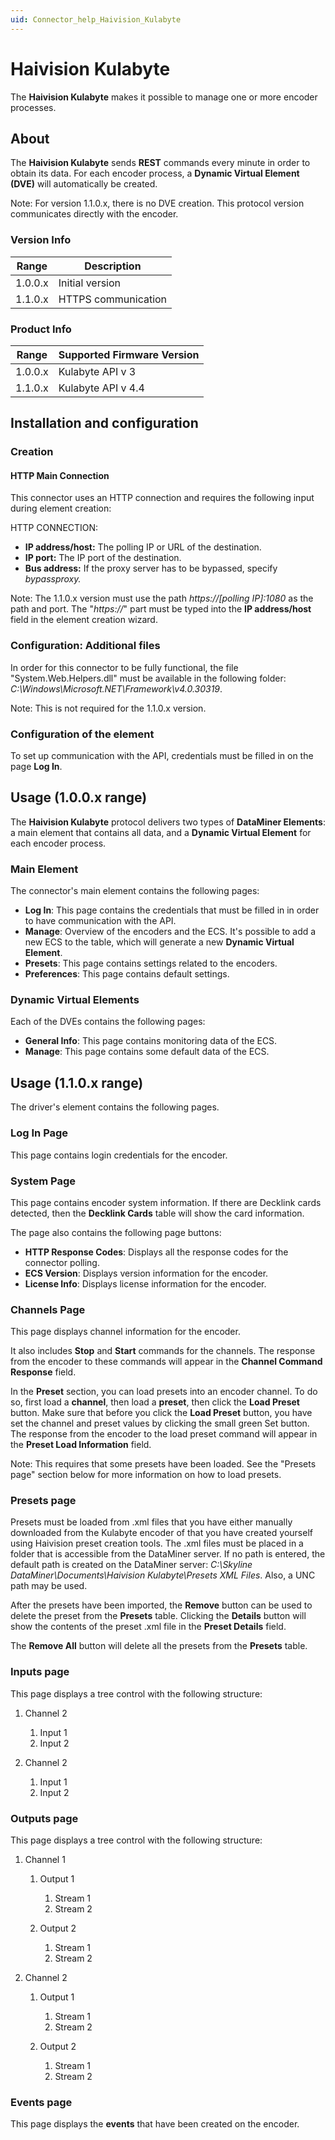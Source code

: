 ```yaml
---
uid: Connector_help_Haivision_Kulabyte
---
```


# Haivision Kulabyte

The **Haivision Kulabyte** makes it possible to manage one or more encoder processes.

## About

The **Haivision Kulabyte** sends **REST** commands every minute in order to obtain its data. For each encoder process, a **Dynamic Virtual Element (DVE)** will automatically be created.

Note: For version 1.1.0.x, there is no DVE creation. This protocol version communicates directly with the encoder.

### Version Info

| **Range** | **Description**     |
|------------------|---------------------|
| 1.0.0.x          | Initial version     |
| 1.1.0.x          | HTTPS communication |

### Product Info

| Range | Supported Firmware Version |
|------------------|-----------------------------|
| 1.0.0.x          | Kulabyte API v 3            |
| 1.1.0.x          | Kulabyte API v 4.4          |

## Installation and configuration

### Creation

#### HTTP Main Connection

This connector uses an HTTP connection and requires the following input during element creation:

HTTP CONNECTION:

- **IP address/host:** The polling IP or URL of the destination.
- **IP port:** The IP port of the destination.
- **Bus address:** If the proxy server has to be bypassed, specify *bypassproxy.*

Note: The 1.1.0.x version must use the path *https://\[polling IP\]:1080* as the path and port. The "*https://*" part must be typed into the **IP address/host** field in the element creation wizard.

### Configuration: Additional files

In order for this connector to be fully functional, the file "System.Web.Helpers.dll" must be available in the following folder: *C:\Windows\Microsoft.NET\Framework\v4.0.30319*.

Note: This is not required for the 1.1.0.x version.

### Configuration of the element

To set up communication with the API, credentials must be filled in on the page **Log In**.

## Usage (1.0.0.x range)

The **Haivision Kulabyte** protocol delivers two types of **DataMiner Elements**: a main element that contains all data, and a **Dynamic Virtual Element** for each encoder process.

### Main Element

The connector's main element contains the following pages:

- **Log In**: This page contains the credentials that must be filled in in order to have communication with the API.
- **Manage**: Overview of the encoders and the ECS. It's possible to add a new ECS to the table, which will generate a new **Dynamic Virtual Element**.
- **Presets**: This page contains settings related to the encoders.
- **Preferences**: This page contains default settings.

### Dynamic Virtual Elements

Each of the DVEs contains the following pages:

- **General Info**: This page contains monitoring data of the ECS.
- **Manage**: This page contains some default data of the ECS.

## Usage (1.1.0.x range)

The driver's element contains the following pages.

### Log In Page

This page contains login credentials for the encoder.

### System Page

This page contains encoder system information. If there are Decklink cards detected, then the **Decklink Cards** table will show the card information.

The page also contains the following page buttons:

- **HTTP Response Codes**: Displays all the response codes for the connector polling.
- **ECS Version**: Displays version information for the encoder.
- **License Info**: Displays license information for the encoder.

### Channels Page

This page displays channel information for the encoder.

It also includes **Stop** and **Start** commands for the channels. The response from the encoder to these commands will appear in the **Channel Command Response** field.

In the **Preset** section, you can load presets into an encoder channel. To do so, first load a **channel**, then load a **preset**, then click the **Load Preset** button. Make sure that before you click the **Load Preset** button, you have set the channel and preset values by clicking the small green Set button. The response from the encoder to the load preset command will appear in the **Preset Load Information** field.

Note: This requires that some presets have been loaded. See the "Presets page" section below for more information on how to load presets.

### Presets page

Presets must be loaded from .xml files that you have either manually downloaded from the Kulabyte encoder of that you have created yourself using Haivision preset creation tools. The .xml files must be placed in a folder that is accessible from the DataMiner server. If no path is entered, the default path is created on the DataMiner server: *C:\Skyline DataMiner\Documents\Haivision Kulabyte\Presets XML Files*. Also, a UNC path may be used.

After the presets have been imported, the **Remove** button can be used to delete the preset from the **Presets** table. Clicking the **Details** button will show the contents of the preset .xml file in the **Preset Details** field.

The **Remove All** button will delete all the presets from the **Presets** table.

### Inputs page

This page displays a tree control with the following structure:

1. Channel 2

   1. Input 1
   1. Input 2

1. Channel 2

   1. Input 1
   1. Input 2

### Outputs page

This page displays a tree control with the following structure:

1. Channel 1

   1. Output 1

      1. Stream 1
      1. Stream 2

   1. Output 2

      1. Stream 1
      1. Stream 2

1. Channel 2

   1. Output 1

      1. Stream 1
      1. Stream 2

   1. Output 2
      1. Stream 1
      1. Stream 2

### Events page

This page displays the **events** that have been created on the encoder.
